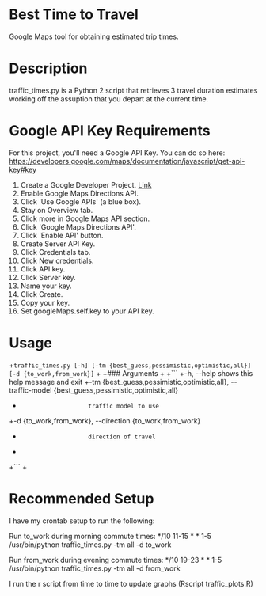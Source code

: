 
# Best Time to Travel
 
 Google Maps tool for obtaining estimated trip times.
 
# Description
 
 traffic_times.py is a Python 2 script that retrieves 3 travel duration estimates working off the assuption that you depart at the current time.
 
# Google API Key Requirements
 
 For this project, you'll need a Google API Key. You can do so here:
 https://developers.google.com/maps/documentation/javascript/get-api-key#key
 
 1. Create a Google Developer Project. [Link](https://console.developers.google.com/project)
 2. Enable Google Maps Directions API.
   1. Click 'Use Google APIs' (a blue box).
   2. Stay on Overview tab.
   3. Click more in Google Maps API section.
   4. Click 'Google Maps Directions API'.
   5. Click 'Enable API' button.
 3. Create Server API Key.
   1. Click Credentials tab.
   2. Click New credentials.
   3. Click API key.
   4. Click Server key.
   5. Name your key.
   6. Click Create.
   7. Copy your key.
 4. Set googleMaps.self.key to your API key.
 
# Usage
  
  
 +```traffic_times.py [-h] [-tm {best_guess,pessimistic,optimistic,all}] [-d {to_work,from_work}]```
 +
 +### Arguments
 +
 +```
 +-h, --help              shows this help message and exit
 +-tm {best_guess,pessimistic,optimistic,all}, --traffic-model {best_guess,pessimistic,optimistic,all}
 +                        traffic model to use
 +-d {to_work,from_work}, --direction {to_work,from_work}
 +                        direction of travel
 +
 +```
 +
# Recommended Setup
  
I have my crontab setup to run the following:
 
Run to_work during morning commute times:
*/10 11-15 * * 1-5 /usr/bin/python traffic_times.py -tm all -d to_work
 
Run from_work during evening commute times:
*/10 19-23 * * 1-5 /usr/bin/python traffic_times.py -tm all -d from_work
 
I run the r script from time to time to update graphs (Rscript traffic_plots.R)
